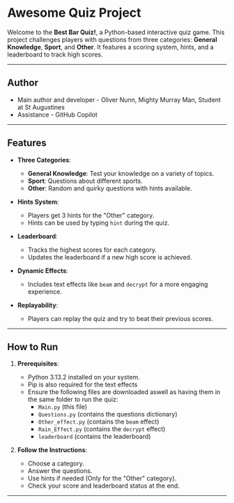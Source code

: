 # Awesome Quiz Project

Welcome to the **Best Bar Quiz!**, a Python-based interactive quiz game. This project challenges players with questions from three categories: **General Knowledge**, **Sport**, and **Other**. It features a scoring system, hints, and a leaderboard to track high scores.

---

## Author
- Main author and developer - Oliver Nunn, Mighty Murray Man, Student at St Augustines 
- Assistance - GitHub Copilot

---
## Features

- **Three Categories**:
  - **General Knowledge**: Test your knowledge on a variety of topics.
  - **Sport**: Questions about different sports.
  - **Other**: Random and quirky questions with hints available.
  
- **Hints System**:
  - Players get 3 hints for the "Other" category.
  - Hints can be used by typing `hint` during the quiz.

- **Leaderboard**:
  - Tracks the highest scores for each category.
  - Updates the leaderboard if a new high score is achieved.

- **Dynamic Effects**:
  - Includes text effects like `beam` and `decrypt` for a more engaging experience.

- **Replayability**:
  - Players can replay the quiz and try to beat their previous scores.

---

## How to Run

1. **Prerequisites**:
   - Python 3.13.2 installed on your system.
   - Pip is also required for the text effects
   - Ensure the following files are downloaded aswell as having them in the same folder to run the quiz:
     - `Main.py` (this file)
     - `Questions.py` (contains the questions dictionary)
     - `Other_effect.py` (contains the `beam` effect)
     - `Rain_Effect.py` (contains the `decrypt` effect)
     - `leaderboard` (contains the leaderboard)


3. **Follow the Instructions**:
   - Choose a category.
   - Answer the questions.
   - Use hints if needed (Only for the "Other" category).
   - Check your score and leaderboard status at the end.

---
